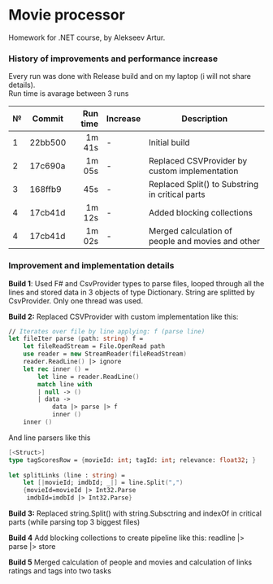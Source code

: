 # Movie processor
Homework for .NET course, by Alekseev Artur.

### History of improvements and performance increase
Every run was done with Release build and on my laptop (i will not share details). <br>
Run time is avarage between 3 runs

| № | Commit  | Run time | Increase | Description                                       |
|---|---------|---------:|----------|---------------------------------------------------|
| 1 | 22bb500 |   1m 41s | -        | Initial build                                     |
| 2 | 17c690a |   1m 05s | -        | Replaced CSVProvider by custom implementation     |
| 3 | 168ffb9 |      45s | -        | Replaced Split() to Substring in critical parts   |
| 4 | 17cb41d |   1m 12s | -        | Added blocking collections                        |
| 4 | 17cb41d |   1m 02s | -        | Merged calculation of people and movies and other |

### Improvement and implementation details

**Build 1**: Used F# and CsvProvider types to parse files, looped through all the lines and stored data in 3 objects of type Dictionary<T>. String are splitted by CsvProvider. Only one thread was used.

**Build 2:** Replaced CSVProvider with custom implementation like this:
```fsharp
// Iterates over file by line applying: f (parse line)
let fileIter parse (path: string) f =
    let fileReadStream = File.OpenRead path
    use reader = new StreamReader(fileReadStream)
    reader.ReadLine() |> ignore
    let rec inner () =
        let line = reader.ReadLine()
        match line with
        | null -> ()
        | data ->
            data |> parse |> f
            inner ()
    inner ()
```

And line parsers like this
```fsharp
[<Struct>]
type tagScoresRow = {movieId: int; tagId: int; relevance: float32; }
    
let splitLinks (line : string) =
    let [|movieId; imdbId; _|] = line.Split(",")
    {movieId=movieId |> Int32.Parse
     imdbId=imdbId |> Int32.Parse}
```
**Build 3:** Replaced string.Split() with string.Subsctring and indexOf in critical parts (while parsing top 3 biggest files)

**Build 4** Add blocking collections to create pipeline like this: readline |> parse |> store

**Build 5** Merged calculation of people and movies and calculation of links ratings and tags into two tasks

